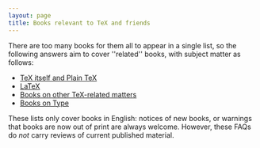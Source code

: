 ```yaml
---
layout: page
title: Books relevant to TeX and friends
---
```





There are too many books for them all to appear in a single list, so
the following answers aim to cover ''related'' books, with subject
matter as follows:
  

-  [TeX itself and Plain TeX](./FAQ-tex-books.html)
-  [LaTeX](./FAQ-latex-books.html)
-  [Books on other TeX-related matters](./FAQ-other-books.html)
-  [Books on Type](./FAQ-type-books.html)




These lists only cover books in English: notices of new books, or
warnings that books are now out of print are always welcome.  However,
these FAQs do _not_ carry reviews of current published
material.


